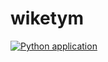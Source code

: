 # wiketym

[![Python application](https://github.com/mihnea-mihai/wiketym/actions/workflows/python-app.yml/badge.svg)](https://github.com/mihnea-mihai/wiketym/actions/workflows/python-app.yml)
